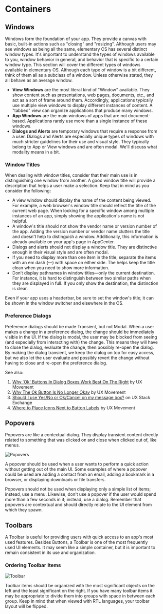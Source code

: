 # Containers

## Windows <a id="windows"></a>

Windows form the foundation of your app. They provide a canvas with basic, built-in actions such as "closing" and "resizing". Although users may see windows as being all the same, elementary OS has several distinct window types. It's important to understand the types of windows available to you, window behavior in general, and behavior that is specific to a certain window type. This section will cover the different types of windows available in elementary OS. Although each type of window is a bit different, think of them all as a subclass of a window. Unless otherwise stated, they all behave as an average window.

* **View Windows** are the most literal kind of "Window" available. They show content such as presentations, web pages, documents, etc., and act as a sort of frame around them. Accordingly, applications typically use multiple view windows to display different instances of content. A "tabbed" view can organize applications that produce many windows.
* **App Windows** are the main windows of apps that are not document-based. Applications rarely use more than a single instance of these windows.
* **Dialogs and Alerts** are temporary windows that require a response from a user. Dialogs and Alerts are especially unique types of windows with much stricter guidelines for their use and visual style. They typically belong to App or View windows and are often modal. We'll discuss what modality means in a bit.

### Window Titles <a id="window-tiles"></a>

When dealing with window titles, consider that their main use is in distinguishing one window from another. A good window title will provide a description that helps a user make a selection. Keep that in mind as you consider the following:

* A view window should display the name of the content being viewed. For example, a web browser's window title should reflect the title of the current web page. When looking for a specific window among multiple instances of an app, simply showing the application's name is not helpful.
* A window's title should not show the vendor name or version number of the app. Adding the version number or vendor name clutters the title and doesn't help to distinguish a window. Additionally, this information is already available on your app's page in AppCenter.
* Dialogs and alerts should not display a window title. They are distinctive enough in their visual style and are often modal.
* If you need to display more than one item in the title, separate the items with an em dash \(—\) with space on either side. The helps keep the title clean when you need to show more information.
* Don’t display pathnames in window titles—only the current destination. For instance, it is hard to distinguish between two similar paths when they are displayed in full. If you only show the destination, the distinction is clear.

Even if your app uses a headerbar, be sure to set the window's title; it can be shown in the window switcher and elsewhere in the OS.

### Preference Dialogs <a id="preference-dialogs"></a>

Preference dialogs should be made Transient, but not Modal. When a user makes a change in a preference dialog, the change should be immediately visible in the UI. If the dialog is modal, the user may be blocked from seeing \(and especially from interacting with\) the change. This means they will have to close the dialog, evaluate the change, then possibly re-open the dialog. By making the dialog transient, we keep the dialog on top for easy access, but we also let the user evaluate and possibly revert the change without having to close and re-open the preference dialog.

See also:

1. [Why 'Ok' Buttons In Dialog Boxes Work Best On The Right](http://uxmovement.com/buttons/why-ok-buttons-in-dialog-boxes-work-best-on-the-right/) by UX Movement
2. [Why The Ok Button Is No Longer Okay](http://uxmovement.com/buttons/why-the-ok-button-is-no-longer-okay/) by UX Movement
3. [Should I use Yes/No or Ok/Cancel on my message box?](https://ux.stackexchange.com/questions/9946/should-i-use-yes-no-or-ok-cancel-on-my-message-box) on UX Stack Exchange
4. [Where to Place Icons Next to Button Labels](http://uxmovement.com/buttons/where-to-place-icons-next-to-button-labels/) by UX Movement

## Popovers <a id="popovers"></a>

Popovers are like a contextual dialog. They display transient content directly related to something that was clicked on and close when clicked out of, like menus.

![Popovers](https://elementary.io/images/docs/human-interface-guidelines/popovers/popover.png)

A popover should be used when a user wants to perform a quick action without getting out of the main UI. Some examples of where a popover could be used are adding a contact from an email, adding a bookmark in a browser, or displaying downloads or file transfers.

Popovers should not be used when displaying only a simple list of items; instead, use a menu. Likewise, don't use a popover if the user would spend more than a few seconds in it; instead, use a dialog. Remember that popovers are contextual and should directly relate to the UI element from which they spawn.

## Toolbars <a id="toolbars"></a>

A Toolbar is useful for providing users with quick access to an app's most used features. Besides Buttons, a Toolbar is one of the most frequently used UI elements. It may seem like a simple container, but it is important to remain consistent in its use and organization.

### Ordering Toolbar Items <a id="ordering-toolbar-items"></a>

![Toolbar](https://elementary.io/images/docs/human-interface-guidelines/toolbars/toolbar.png)

Toolbar items should be organized with the most significant objects on the left and the least significant on the right. If you have many toolbar items it may be appropriate to divide them into groups with space in between each group. Keep in mind that when viewed with RTL languages, your toolbar layout will be flipped.

